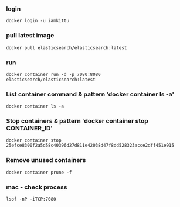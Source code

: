 
### login
`````````
docker login -u iamkittu
`````````

### pull latest image
`````````
docker pull elasticsearch/elasticsearch:latest
`````````

### run
`````
docker container run -d -p 7080:8080 elasticsearch/elasticsearch:latest
`````

### List container command & pattern  'docker container ls -a'
`````
docker container ls -a
`````


### Stop containers & pattern  'docker container stop CONTAINER_ID'
`````
docker container stop 25efce8300f2a5d58c40396d27d811e42038d47f8dd528323acce2dff451e915
`````

### Remove unused containers
`````
docker container prune -f 
`````

### mac - check process
`````
lsof -nP -iTCP:7080
`````